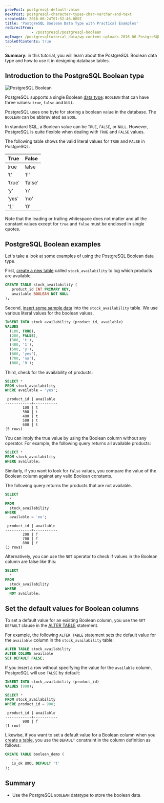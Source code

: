 ```yaml
---
prevPost: postgresql-default-value
nextPost: postgresql-character-types-char-varchar-and-text
createdAt: 2016-06-24T01:52:46.000Z
title: 'PostgreSQL Boolean Data Type with Practical Examples'
redirectFrom: 
            - /postgresql/postgresql-boolean
ogImage: /postgresqltutorial_data/wp-content-uploads-2016-06-PostgreSQL-Boolean-300x146.png
tableOfContents: true
---
```



**Summary**: in this tutorial, you will learn about the PostgreSQL Boolean data type and how to use it in designing database tables.

## Introduction to the PostgreSQL Boolean type

![PostgreSQL Boolean](/postgresqltutorial_data/wp-content-uploads-2016-06-PostgreSQL-Boolean-300x146.png)

PostgreSQL supports a single Boolean [data type](/postgresql/postgresql-data-types): `BOOLEAN` that can have three values: `true`, `false` and `NULL`.

PostgreSQL uses one byte for storing a boolean value in the database. The `BOOLEAN` can be abbreviated as `BOOL`.

In standard SQL, a Boolean value can be `TRUE`, `FALSE`, or `NULL`. However, PostgreSQL is quite flexible when dealing with `TRUE` and `FALSE` values.

The following table shows the valid literal values for `TRUE` and `FALSE` in PostgreSQL.

| True   | False   |
| ------ | ------- |
| true   | false   |
| 't'    | 'f '    |
| 'true' | 'false' |
| 'y'    | 'n'     |
| 'yes'  | 'no'    |
| '1'    | '0'     |

Note that the leading or trailing whitespace does not matter and all the constant values except for `true` and `false` must be enclosed in single quotes.

## PostgreSQL Boolean examples

Let's take a look at some examples of using the PostgreSQL Boolean data type.

First, [create a new table](/postgresql/postgresql-create-table) called `stock_availability` to log which products are available.

```sql
CREATE TABLE stock_availability (
   product_id INT PRIMARY KEY,
   available BOOLEAN NOT NULL
);
```

Second, [insert some sample data](/postgresql/postgresql-insert) into the `stock_availability` table. We use various literal values for the boolean values.

```sql
INSERT INTO stock_availability (product_id, available)
VALUES
  (100, TRUE),
  (200, FALSE),
  (300, 't'),
  (400, '1'),
  (500, 'y'),
  (600, 'yes'),
  (700, 'no'),
  (800, '0');
```

Third, check for the availability of products:

```sql
SELECT *
FROM stock_availability
WHERE available = 'yes';
```

```
 product_id | available
------------+-----------
        100 | t
        300 | t
        400 | t
        500 | t
        600 | t
(5 rows)
```

You can imply the true value by using the Boolean column without any operator. For example, the following query returns all available products:

```sql
SELECT *
FROM stock_availability
WHERE available;
```

Similarly, if you want to look for `false` values, you compare the value of the Boolean column against any valid Boolean constants.

The following query returns the products that are not available.

```sql
SELECT
  *
FROM
  stock_availability
WHERE
  available = 'no';
```

```
 product_id | available
------------+-----------
        200 | f
        700 | f
        800 | f
(3 rows)
```

Alternatively, you can use the `NOT` operator to check if values in the Boolean column are false like this:

```sql
SELECT
  *
FROM
  stock_availability
WHERE
  NOT available;
```

## Set the default values for Boolean columns

To set a default value for an existing Boolean column, you use the `SET DEFAULT` clause in the [ALTER TABLE](/postgresql/postgresql-alter-table) statement.

For example, the following `ALTER TABLE` statement sets the default value for the `available` column in the `stock_availability` table:

```sql
ALTER TABLE stock_availability
ALTER COLUMN available
SET DEFAULT FALSE;
```

If you insert a row without specifying the value for the `available` column, PostgreSQL will use `FALSE` by default:

```sql
INSERT INTO stock_availability (product_id)
VALUES (900);
```

```sql
SELECT *
FROM stock_availability
WHERE product_id = 900;
```

```
 product_id | available
------------+-----------
        900 | f
(1 row)
```

Likewise, if you want to set a default value for a Boolean column when you [create a table](/postgresql/postgresql-create-table), you use the `DEFAULT` constraint in the column definition as follows:

```sql
CREATE TABLE boolean_demo (
   ...
   is_ok BOOL DEFAULT 't'
);
```

## Summary

- Use the PostgreSQL `BOOLEAN` datatype to store the boolean data.
